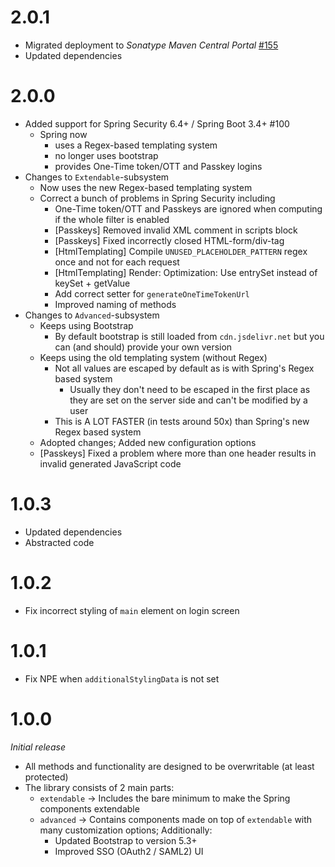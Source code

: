 # 2.0.1
* Migrated deployment to _Sonatype Maven Central Portal_ [#155](https://github.com/xdev-software/standard-maven-template/issues/155)
* Updated dependencies

# 2.0.0
* Added support for Spring Security 6.4+ / Spring Boot 3.4+ #100
  * Spring now
    * uses a Regex-based templating system
    * no longer uses bootstrap
    * provides One-Time token/OTT and Passkey logins
* Changes to ``Extendable``-subsystem
  * Now uses the new Regex-based templating system
  * Correct a bunch of problems in Spring Security including
    * One-Time token/OTT and Passkeys are ignored when computing if the whole filter is enabled
    * [Passkeys] Removed invalid XML comment in scripts block
    * [Passkeys] Fixed incorrectly closed HTML-form/div-tag
    * [HtmlTemplating] Compile ``UNUSED_PLACEHOLDER_PATTERN`` regex once and not for each request
    * [HtmlTemplating] Render: Optimization: Use entrySet instead of keySet + getValue
    * Add correct setter for ``generateOneTimeTokenUrl``
    * Improved naming of methods
* Changes to ``Advanced``-subsystem
  * Keeps using Bootstrap
    * By default bootstrap is still loaded from ``cdn.jsdelivr.net`` but you can (and should) provide your own version
  * Keeps using the old templating system (without Regex)
    * Not all values are escaped by default as is with Spring's Regex based system
      * Usually they don't need to be escaped in the first place as they are set on the server side and can't be modified by a user
    * This is A LOT FASTER (in tests around 50x) than Spring's new Regex based system
  * Adopted changes; Added new configuration options
  * [Passkeys] Fixed a problem where more than one header results in invalid generated JavaScript code

# 1.0.3
* Updated dependencies
* Abstracted code

# 1.0.2
* Fix incorrect styling of ``main`` element on login screen

# 1.0.1
* Fix NPE when ``additionalStylingData`` is not set

# 1.0.0
<i>Initial release</i>
* All methods and functionality are designed to be overwritable (at least protected)
* The library consists of 2 main parts:
  * ``extendable`` → Includes the bare minimum to make the Spring components extendable
  * ``advanced`` → Contains components made on top of ``extendable`` with many customization options; Additionally:
    * Updated Bootstrap to version 5.3+
    * Improved SSO (OAuth2 / SAML2) UI
